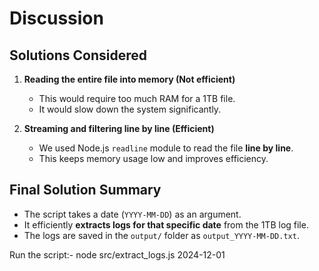 # Discussion

## Solutions Considered
1. **Reading the entire file into memory (Not efficient)**
   - This would require too much RAM for a 1TB file.
   - It would slow down the system significantly.

2. **Streaming and filtering line by line (Efficient)**
   - We used Node.js `readline` module to read the file **line by line**.
   - This keeps memory usage low and improves efficiency.

## Final Solution Summary
- The script takes a date (`YYYY-MM-DD`) as an argument.
- It efficiently **extracts logs for that specific date** from the 1TB log file.
- The logs are saved in the `output/` folder as `output_YYYY-MM-DD.txt`.

Run the script:-
node src/extract_logs.js 2024-12-01
